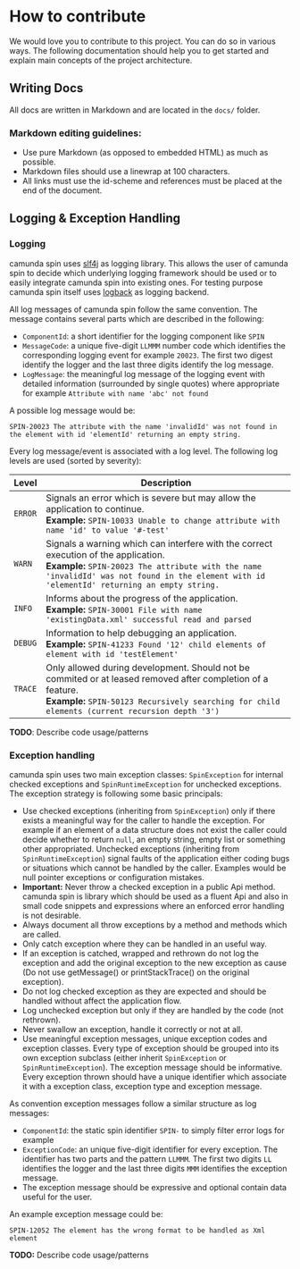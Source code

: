 # How to contribute

We would love you to contribute to this project. You can do so in various ways.  The following
documentation should help you to get started and explain main concepts of the project architecture.

## Writing Docs

All docs are written in Markdown and are located in the `docs/` folder.

### Markdown editing guidelines:

* Use pure Markdown (as opposed to embedded HTML) as much as possible.
* Markdown files should use a linewrap at 100 characters.
* All links must use the id-scheme and references must be placed at the end of the document.

## Logging & Exception Handling

### Logging

camunda spin uses [slf4j][] as logging library. This allows the user of camunda spin to decide which
underlying logging framework should be used or to easily integrate camunda spin into existing ones.
For testing purpose camunda spin itself uses [logback][] as logging backend.

All log messages of camunda spin follow the same convention. The message contains several parts
which are described in the following:

- `ComponentId`: a short identifier for the logging component like `SPIN`
- `MessageCode`: a unique five-digit `LLMMM` number code which identifies the
  corresponding logging event for example `20023`. The first two digest identify
  the logger and the last three digits identify the log message.
- `LogMessage`: the meaningful log message of the logging event with detailed
  information (surrounded by single quotes) where appropriate for example
  `Attribute with name 'abc' not found`

A possible log message would be:

```
SPIN-20023 The attribute with the name 'invalidId' was not found in the element with id 'elementId' returning an empty string.
```

Every log message/event is associated with a log level. The following log levels are used (sorted by
severity):


| Level   | Description
|---------|-------------
| `ERROR` | Signals an error which is severe but may allow the application to continue. <br/>**Example:** `SPIN-10033 Unable to change attribute with name 'id' to value '#-test'`
| `WARN`  | Signals a warning which can interfere with the correct execution of the application. <br/>**Example:** `SPIN-20023 The attribute with the name 'invalidId' was not found in the element with id 'elementId' returning an empty string.`
| `INFO`  | Informs about the progress of the application. <br/>**Example:** `SPIN-30001 File with name 'existingData.xml' successful read and parsed`
| `DEBUG` | Information to help debugging an application. <br/>**Example:** `SPIN-41233 Found '12' child elements of element with id 'testElement'`
| `TRACE` | Only allowed during development. Should not be commited or at leased removed after completion of a feature. <br/>**Example:** `SPIN-50123 Recursively searching for child elements (current recursion depth '3')`

**TODO**: Describe code usage/patterns


### Exception handling

camunda spin uses two main exception classes: `SpinException` for internal checked exceptions and
`SpinRuntimeException` for unchecked exceptions. The exception strategy is following some basic
principals:

- Use checked exceptions (inheriting from `SpinException`) only if there exists a meaningful way for
  the caller to handle the exception. For example if an element of a data structure does not exist
  the caller could decide whether to return `null`, an empty string, empty list or something other
  appropriated.  Unchecked exceptions (inheriting from `SpinRuntimeException`) signal faults of the
  application either coding bugs or situations which cannot be handled by the caller. Examples would
  be null pointer exceptions or configuration mistakes.
- **Important:** Never throw a checked exception in a public Api method. camunda spin is library
  which should be used as a fluent Api and also in small code snippets and expressions where an
  enforced error handling is not desirable.
- Always document all throw exceptions by a method and methods which are called.
- Only catch exception where they can be handled in an useful way.
- If an exception is catched, wrapped and rethrown do not log the exception and add the original
  exception to the new exception as cause (Do not use getMessage() or printStackTrace() on the
  original exception).
- Do not log checked exception as they are expected and should be handled without affect the
  application flow.
- Log unchecked exception but only if they are handled by the code (not rethrown).
- Never swallow an exception, handle it correctly or not at all.
- Use meaningful exception messages, unique exception codes and exception classes. Every type of
  exception should be grouped into its own exception subclass (either inherit `SpinException` or
  `SpinRuntimeException`). The exception message should be informative. Every exception thrown 
  should have a unique identifier which associate it with a exception class, exception type and 
  exception message.

As convention exception messages follow a similar structure as log messages:

- `ComponentId`: the static spin identifier `SPIN-` to simply filter error logs
  for example
- `ExceptionCode`: an unique five-digit identifier for every exception. The
  identifier has two parts and the pattern `LLMMM`. The first two digits `LL`
  identifies the logger and the last three digits `MMM` identifies the exception
  message.
- The exception message should be expressive and optional contain data useful
  for the user.

An example exception message could be:

```
SPIN-12052 The element has the wrong format to be handled as Xml element
```

**TODO:** Describe code usage/patterns

[slf4j]: http://www.slf4j.org/
[logback]: http://logback.qos.ch/
